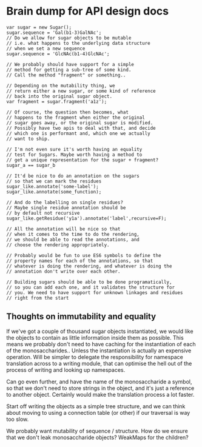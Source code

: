 # Brain dump for API design docs

```
var sugar = new Sugar();
sugar.sequence = 'Gal(b1-3)GalNAc';
// Do we allow for sugar objects to be mutable
// i.e. what happens to the underlying data structure
// when we set a new sequence
sugar.sequence = 'GlcNAc(b1-4)GlcNAc';

// We probably should have support for a simple 
// method for getting a sub-tree of some kind.
// Call the method "fragment" or something..

// Depending on the mutability thing, we
// return either a new sugar, or some kind of reference
// back into the original sugar object.
var fragment = sugar.fragment('a1z');

// Of course, the question then becomes, what
// happens to the fragment when either the original
// sugar goes away, or the original sugar is modified.
// Possibly have two apis to deal with that, and decide
// which one is performant and, which one we actually 
// want to ship.

// I'm not even sure it's worth having an equality
// test for Sugars. Maybe worth having a method to
// get a unique representation for the sugar + fragment?
sugar_a == sugar_b

// It'd be nice to do an annotation on the sugars
// so that we can mark the residues 
sugar_like.annotate('some-label');
sugar_like.annotate(some_function);

// And do the labelling on single residues?
// Maybe single residue annotation should be 
// by default not recursive
sugar_like.getResidue('y1a').annotate('label',recursive=F);

// All the annotation will be nice so that
// when it comes to the time to do the rendering,
// we should be able to read the annotations, and 
// choose the rendering appropriately.

// Probably would be fun to use ES6 symbols to define the 
// property names for each of the annotations, so that
// whatever is doing the rendering, and whatever is doing the
// annotation don't write over each other.

// Building sugars should be able to be done programatically, 
// so you can add each one, and it validates the structure for
// you. We need to have support for unknown linkages and residues
// right from the start

```


## Thoughts on immutability and equality

If we've got a couple of thousand sugar objects instantiated, we would 
like the objects to contain as little information inside them as possible.
This means we probably don't need to have caching for the instantiation of each of the monosaccharides.. Unless the instantiation is actually an expensive operation. Will be simpler to delegate the responsibility for namespace translation across to a writing module, that can optimise the hell out of the process of writing and looking up namespaces.

Can go even further, and have the name of the monosaccharide a symbol, so that we don't need to store strings in the object, and it's just a reference to another object. Certainly would make the translation process a lot faster.

Start off writing the objects as a simple tree structure, and we can think about moving to using a connection table (or other) if our traversal is way too slow.

We probably want mutability of sequence / structure. How do we ensure that we don't leak monosaccharide objects? WeakMaps for the children?
